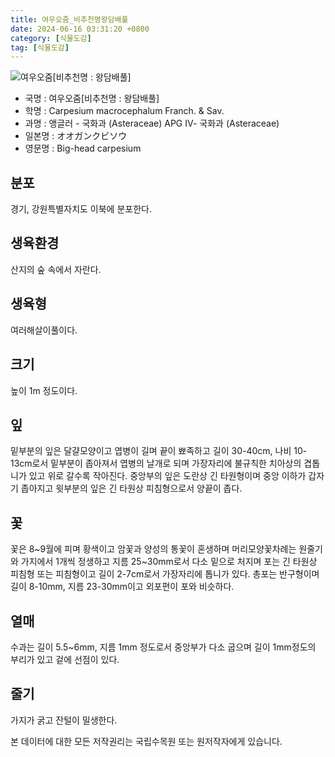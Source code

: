 ```yaml
---
title: 여우오줌_비추천명왕담배풀
date: 2024-06-16 03:31:20 +0800
category: [식물도감]
tag: [식물도감]
---
```




![여우오줌[비추천명 : 왕담배풀]](/fileUpload/plants/basic/Compositae/Carpesium/9805/1_th2.JPG)
- 국명 : 여우오줌[비추천명 : 왕담배풀]
- 학명 : Carpesium macrocephalum Franch. & Sav.
- 과명 : 앵글러 - 국화과 (Asteraceae) APG Ⅳ- 국화과 (Asteraceae)
- 일본명 : オオガンクビソウ
- 영문명 : Big-head carpesium


## 분포
경기, 강원특별자치도 이북에 분포한다.
## 생육환경
산지의 숲 속에서 자란다.
## 생육형
여러해살이풀이다.
## 크기
높이 1m 정도이다.
## 잎
밑부분의 잎은 달걀모양이고 엽병이 길며 끝이 뾰족하고 길이 30-40cm, 나비 10-13cm로서 밑부분이 좁아져서 엽병의 날개로 되며 가장자리에 불규칙한 치아상의 겹톱니가 있고 위로 갈수록 작아진다. 중앙부의 잎은 도란상 긴 타원형이며 중앙 이하가 갑자기 좁아지고 윗부분의 잎은 긴 타원상 피침형으로서 양끝이 좁다.
## 꽃
꽃은 8~9월에 피며 황색이고 암꽃과 양성의 통꽃이 혼생하며 머리모양꽃차례는 원줄기와 가지에서 1개씩 정생하고 지름 25~30mm로서 다소 밑으로 처지며 포는 긴 타원상 피침형 또는 피침형이고 길이 2-7cm로서 가장자리에 톱니가 있다. 총포는 반구형이며 길이 8-10mm, 지름 23-30mm이고 외포편이 포와 비슷하다.
## 열매
수과는 길이 5.5~6mm, 지름 1mm 정도로서 중앙부가 다소 굽으며 길이 1mm정도의 부리가 있고 겉에 선점이 있다.
## 줄기
가지가 굵고 잔털이 밀생한다.






본 데이터에 대한 모든 저작권리는 국립수목원 또는 원저작자에게 있습니다.
